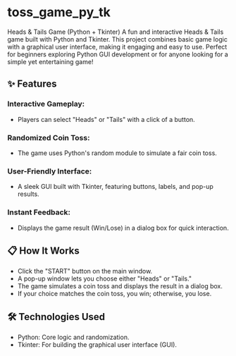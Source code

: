 # toss_game_py_tk
Heads &amp; Tails Game (Python + Tkinter) A fun and interactive Heads &amp; Tails game built with Python and Tkinter. This project combines basic game logic with a graphical user interface, making it engaging and easy to use. Perfect for beginners exploring Python GUI development or for anyone looking for a simple yet entertaining game!
## ✨ Features
### Interactive Gameplay: 
- Players can select "Heads" or "Tails" with a click of a button.
### Randomized Coin Toss: 
- The game uses Python's random module to simulate a fair coin toss.
### User-Friendly Interface: 
- A sleek GUI built with Tkinter, featuring buttons, labels, and pop-up results.
### Instant Feedback: 
- Displays the game result (Win/Lose) in a dialog box for quick interaction.
## 📋 How It Works
- Click the "START" button on the main window.
- A pop-up window lets you choose either "Heads" or "Tails."
- The game simulates a coin toss and displays the result in a dialog box.
- If your choice matches the coin toss, you win; otherwise, you lose.
## 🛠️ Technologies Used
- Python: Core logic and randomization.
- Tkinter: For building the graphical user interface (GUI).
